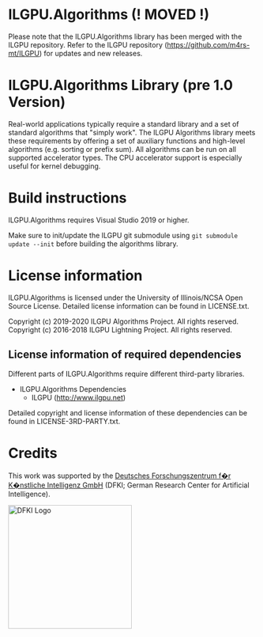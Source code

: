 # ILGPU.Algorithms (! MOVED !)

Please note that the ILGPU.Algorithms library has been merged with the ILGPU repository.
Refer to the ILGPU repository (https://github.com/m4rs-mt/ILGPU) for updates and new releases.

# ILGPU.Algorithms Library (pre 1.0 Version)

Real-world applications typically require a standard library and a set of standard algorithms that "simply work".
The ILGPU Algorithms library meets these requirements by offering a set of auxiliary functions and high-level algorithms (e.g. sorting or prefix sum).
All algorithms can be run on all supported accelerator types.
The CPU accelerator support is especially useful for kernel debugging.

# Build instructions

ILGPU.Algorithms requires Visual Studio 2019 or higher.

Make sure to init/update the ILGPU git submodule using `git submodule update --init` before building the algorithms library.

# License information

ILGPU.Algorithms is licensed under the University of Illinois/NCSA Open Source License.
Detailed license information can be found in LICENSE.txt.

Copyright (c) 2019-2020 ILGPU Algorithms Project. All rights reserved.
Copyright (c) 2016-2018 ILGPU Lightning Project. All rights reserved.

## License information of required dependencies

Different parts of ILGPU.Algorithms require different third-party libraries.
* ILGPU.Algorithms Dependencies
    - ILGPU (http://www.ilgpu.net)

Detailed copyright and license information of these dependencies can be found in
LICENSE-3RD-PARTY.txt.

# Credits

This work was supported by the [Deutsches Forschungszentrum f�r K�nstliche Intelligenz GmbH](https://www.dfki.de/) (DFKI; German Research Center for Artificial Intelligence).
<p><img src="https://www.dfki.de/fileadmin/user_upload/DFKI/Medien/Logos/Logos_DFKI/DFKI_Logo.png" alt="DFKI Logo" width="250"></p>

